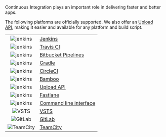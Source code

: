 Continuous Integration plays an important role in delivering faster and better apps.

The following platforms are officially supported. We also offer an [Upload API](../API/Upload_API.html), making it easier and available for any platform and build script.

| | |
|:-:|-|
|![jenkins](../img/continuous-integration/jenkins-logo.png) | [Jenkins](Jenkins.html)|
|![jenkins](../img/continuous-integration/travis-ci-logo.png) | [Travis CI](Travis_CI.html)|
|![jenkins](../img/continuous-integration/bitbucket-pipelines-logo.png) | [Bitbucket Pipelines](Bitbucket_Pipelines.html)|
|![jenkins](../img/continuous-integration/gradle-logo.png) | [Gradle](Gradle.html)|
|![jenkins](../img/continuous-integration/circleci-logo.png) | [CircleCI](CircleCI.html)|
|![jenkins](../img/continuous-integration/bamboo-logo.png) | [Bamboo](Bamboo.html)|
|![jenkins](../img/continuous-integration/cloud-icon.png) | [Upload API](../API/Upload_API.html)|
|![jenkins](../img/continuous-integration/fastlane-logo.png) | [Fastlane](Fastlane.html)|
|![jenkins](../img/continuous-integration/command-line-icon.png) | [Command line interface](https://github.com/testfairy/command-line-uploader/blob/master/testfairy-uploader.sh)|
|![VSTS](https://github.com/testfairy/docs/blob/master/img/integrations/vsts/VSTS-icon.png?raw=true) | [VSTS](https://docs.testfairy.com/Continuous_Integration/Visual_Studio_Team_Services.html)|
|![GitLab](../img/continuous-integration/gitlab.jpg) | [GitLab](GitLab.html)|
|![TeamCity](../img/continuous-integration/teamcity.png) | [TeamCity](TeamCity.html)|

<style>table thead {display: none;}</style>
<style>img {max-width: 100px !important; border: none !important; box-shadow: none !important;}</style>
